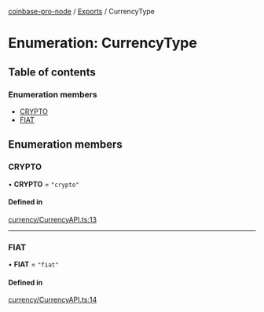 [coinbase-pro-node](../README.md) / [Exports](../modules.md) / CurrencyType

# Enumeration: CurrencyType

## Table of contents

### Enumeration members

- [CRYPTO](CurrencyType.md#crypto)
- [FIAT](CurrencyType.md#fiat)

## Enumeration members

### CRYPTO

• **CRYPTO** = `"crypto"`

#### Defined in

[currency/CurrencyAPI.ts:13](https://github.com/bennycode/coinbase-pro-node/blob/7770f03/src/currency/CurrencyAPI.ts#L13)

---

### FIAT

• **FIAT** = `"fiat"`

#### Defined in

[currency/CurrencyAPI.ts:14](https://github.com/bennycode/coinbase-pro-node/blob/7770f03/src/currency/CurrencyAPI.ts#L14)
